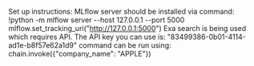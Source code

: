 Set up instructions:
MLflow server should be installed via command: !python -m mlflow server --host 127.0.0.1 --port 5000
mlflow.set_tracking_uri("http://127.0.0.1:5000")
Exa search is being used which requires API. The API key you can use is: "83499386-0b01-4114-ad1e-b8f57e62a1d9"
command can be run using:
chain.invoke({"company_name": "APPLE"})
